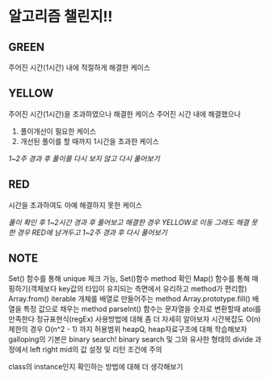 # 알고리즘 챌린지!!

## GREEN

주어진 시간(1시간) 내에 적절하게 해결한 케이스

## YELLOW

주어진 시간(1시간)을 초과하였으나 해결한 케이스
주어진 시간 내에 해결했으나

1. 풀이개선이 필요한 케이스
2. 개선된 풀이를 할 때까지 1시간을 초과한 케이스

_1~2주 경과 후 풀이를 다시 보지 않고 다시 풀어보기_

## RED

시간을 초과하여도 아예 해결하지 못한 케이스

_풀이 확인 후 1~2시간 경과 후 풀어보고 해결한 경우 YELLOW로 이동_
_그래도 해결 못한 경우 RED에 남겨두고 1~2주 경과 후 다시 풀어보기_

## NOTE

Set() 함수를 통해 unique 체크 가능, Set()함수 method 확인
Map() 함수를 통해 매핑하기(객체보다 key값의 타입이 유지되는 측면에서 유리하고 method가 편리함)
Array.from() iterable 개체를 배열로 만들어주는 method
Array.prototype.fill() 배열을 특정 값으로 채우는 method
parseInt() 함수는 문자열을 숫자로 변환할때 atoi를 만족한다
정규표현식(regEx) 사용방법에 대해 좀 더 자세히 알아보자
시간복잡도 O(n) 제한의 경우 O(n^2 - 1) 까지 허용범위
heapQ, heap자료구조에 대해 학습해보자
galloping의 기본은 binary search!
binary search 및 그와 유사한 형태의 divide 과정에서 left right mid의 값 설정 및 리턴 조건에 주의

class의 instance인지 확인하는 방법에 대해 더 생각해보기
